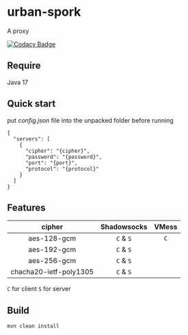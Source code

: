 # urban-spork

A proxy

[![Codacy Badge](https://api.codacy.com/project/badge/Grade/3286f43f4c854b4da8c1058637343273)](https://www.codacy.com/manual/Zmax0/urban-spork?utm_source=github.com&amp;utm_medium=referral&amp;utm_content=Zmax0/urban-spork&amp;utm_campaign=Badge_Grade)

## Require

Java 17

## Quick start

put *config.json* file into the unpacked folder before running

```json5
{
  "servers": [
    {
      "cipher": "{cipher}",
      "password": "{password}",
      "port": "{port}",
      "protocol": "{protocol}"
    }
  ]
}
```

## Features

|         cipher         | Shadowsocks | VMess |
|:----------------------:|:-----------:|:-----:|
|      aes-128-gcm       |  `C` & `S`  |  `C`  |
|      aes-192-gcm       |  `C` & `S`  |       |
|      aes-256-gcm       |  `C` & `S`  |       |
| chacha20-ietf-poly1305 |  `C` & `S`  |       |

`C` for client `S` for server

## Build

    mvn clean install